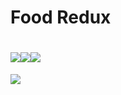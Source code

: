 # Food Redux
# [![](https://cf.way2muchnoise.eu/title/food-redux.svg)]()[![](https://cf.way2muchnoise.eu/versions/food-redux.svg)]()[![](https://cf.way2muchnoise.eu/full_food-redux_downloads.svg)]()

![](https://cf.way2muchnoise.eu/full_food-redux_downloads.svg)
